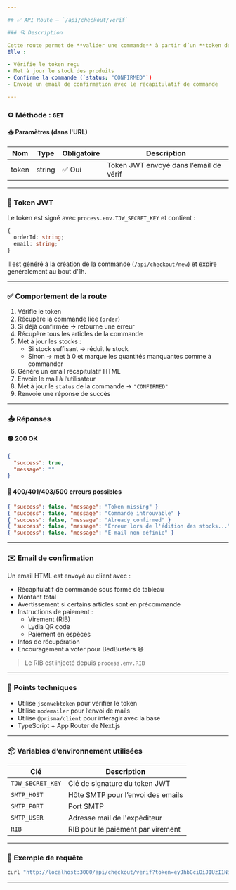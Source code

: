 ```yaml
---

## ✅ API Route – `/api/checkout/verif`

### 🔍 Description

Cette route permet de **valider une commande** à partir d’un **token de vérification JWT** envoyé par email à l’utilisateur.  
Elle :

- Vérifie le token reçu
- Met à jour le stock des produits
- Confirme la commande (`status: "CONFIRMED"`)
- Envoie un email de confirmation avec le récapitulatif de commande

---
```


### ⚙️ Méthode : `GET`

#### 📥 Paramètres (dans l'URL)

| Nom    | Type   | Obligatoire | Description                              |
|--------|--------|-------------|------------------------------------------|
| token  | string | ✅ Oui       | Token JWT envoyé dans l’email de vérif   |

---

### 🔐 Token JWT

Le token est signé avec `process.env.TJW_SECRET_KEY` et contient :

```ts
{
  orderId: string;
  email: string;
}
```

Il est généré à la création de la commande (`/api/checkout/new`) et expire généralement au bout d'1h.

---

### ✅ Comportement de la route

1. Vérifie le token
2. Récupère la commande liée (`order`)
3. Si déjà confirmée → retourne une erreur
4. Récupère tous les articles de la commande
5. Met à jour les stocks :
   - Si stock suffisant → réduit le stock
   - Sinon → met à 0 et marque les quantités manquantes comme à commander
6. Génère un email récapitulatif HTML
7. Envoie le mail à l’utilisateur
8. Met à jour le `status` de la commande → `"CONFIRMED"`
9. Renvoie une réponse de succès

---

### 📤 Réponses

#### 🟢 200 OK

```json
{
  "success": true,
  "message": ""
}
```

#### 🔴 400/401/403/500 erreurs possibles

```json
{ "success": false, "message": "Token missing" }
{ "success": false, "message": "Commande introuvable" }
{ "success": false, "message": "Already confirmed" }
{ "success": false, "message": "Erreur lors de l'édition des stocks..." }
{ "success": false, "message": "E-mail non définie" }
```

---

### ✉️ Email de confirmation

Un email HTML est envoyé au client avec :

- Récapitulatif de commande sous forme de tableau
- Montant total
- Avertissement si certains articles sont en précommande
- Instructions de paiement :
  - Virement (RIB)
  - Lydia QR code
  - Paiement en espèces
- Infos de récupération
- Encouragement à voter pour BedBusters 😄

> Le RIB est injecté depuis `process.env.RIB`

---

### 🧠 Points techniques

- Utilise `jsonwebtoken` pour vérifier le token
- Utilise `nodemailer` pour l’envoi de mails
- Utilise `@prisma/client` pour interagir avec la base
- TypeScript + App Router de Next.js

---

### 📦 Variables d’environnement utilisées

| Clé                | Description                          |
|--------------------|--------------------------------------|
| `TJW_SECRET_KEY`   | Clé de signature du token JWT        |
| `SMTP_HOST`        | Hôte SMTP pour l’envoi des emails    |
| `SMTP_PORT`        | Port SMTP                            |
| `SMTP_USER`        | Adresse mail de l'expéditeur         |
| `RIB`              | RIB pour le paiement par virement    |

---

### 📌 Exemple de requête

```bash
curl "http://localhost:3000/api/checkout/verif?token=eyJhbGciOiJIUzI1NiIsInR5cCI6IkpXVCJ9..."
```

---

